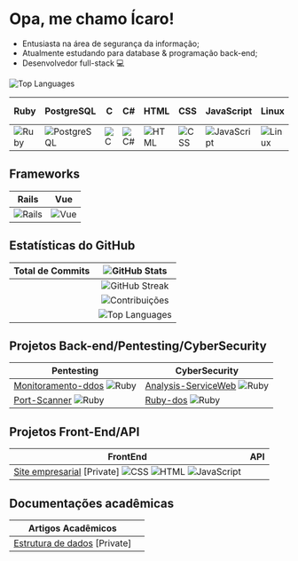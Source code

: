 # Opa, me chamo Ícaro!
- Entusiasta na área de segurança da informação;
- Atualmente estudando para database & programação back-end;
- Desenvolvedor full-stack 💻

![Top Languages](https://github-readme-stats.vercel.app/api/top-langs/?username=icrossu&layout=compact&theme=radical)

| Ruby | PostgreSQL | C | C# | HTML | CSS | JavaScript | Linux | Docker | Figma | VS Code |
|------|------------|---|----|------|-----|------------|-------|--------|-------|---------|
| ![Ruby](https://img.shields.io/badge/-Ruby-red?logo=ruby&logoColor=white) | ![PostgreSQL](https://img.shields.io/badge/-PostgreSQL-blue?logo=postgresql&logoColor=white) | ![C](https://img.shields.io/badge/-C-blue?logo=c&logoColor=white) | ![C#](https://img.shields.io/badge/-C%23-blue?logo=csharp&logoColor=white) | ![HTML](https://img.shields.io/badge/-HTML5-orange?logo=html5&logoColor=white) | ![CSS](https://img.shields.io/badge/-CSS3-blue?logo=css3&logoColor=white) | ![JavaScript](https://img.shields.io/badge/-JavaScript-yellow?logo=javascript&logoColor=white) | ![Linux](https://img.shields.io/badge/-Linux-black?logo=linux&logoColor=white) | ![Docker](https://img.shields.io/badge/-Docker-blue?logo=docker&logoColor=white) | ![Figma](https://img.shields.io/badge/-Figma-black?logo=figma&logoColor=white) | ![VS Code](https://img.shields.io/badge/-VS_Code-blue?logo=visual-studio-code&logoColor=white) |

## Frameworks
| Rails | Vue |
|-------|-----|
| ![Rails](https://img.shields.io/badge/-Rails-red?logo=ruby-on-rails&logoColor=white) | ![Vue](https://img.shields.io/badge/-Vue.js-green?logo=vue.js&logoColor=white) |

## Estatísticas do GitHub
| Total de Commits | ![GitHub Stats](https://github-readme-stats.vercel.app/api?username=icrossu&show_icons=true&theme=radical) |
|------------------|:-----------------------------------------------------------------------------------------------------------------:|
|                  | ![GitHub Streak](https://github-readme-streak-stats.herokuapp.com/?user=icrossu&theme=radical) |
|                  | ![Contribuições](https://github.com/icrossu/github-profile-summary-cards/blob/master/profile-summary-card-output/radical/3-commit-activity.svg) |
|                  | ![Top Languages](https://github-readme-stats.vercel.app/api/top-langs/?username=icrossu&layout=compact&theme=radical) |

## Projetos Back-end/Pentesting/CyberSecurity
| Pentesting | CyberSecurity  |
|------------|----------------|
| [Monitoramento-ddos](https://github.com/icrossu/Monitoramento-ddos.git) ![Ruby](https://img.shields.io/badge/-Ruby-red?logo=ruby&logoColor=white) | [Analysis-ServiceWeb](https://github.com/icrossu/Ruby-analysis-service.git) ![Ruby](https://img.shields.io/badge/-Ruby-red?logo=ruby&logoColor=white) |
| [Port-Scanner](https://github.com/icrossu/Ruby-Port_scanner.git) ![Ruby](https://img.shields.io/badge/-Ruby-red?logo=ruby&logoColor=white) | [Ruby-dos](https://github.com/icrossu/Ruby-dos) ![Ruby](https://img.shields.io/badge/-Ruby-red?logo=ruby&logoColor=white) |

## Projetos Front-End/API
| FrontEnd  |  API   |
|-----------|--------|
| [Site empresarial](https://github.com/icrossu/Work_MultiGeosite.git) [Private] ![CSS](https://img.shields.io/badge/-CSS3-blue?logo=css3&logoColor=white) ![HTML](https://img.shields.io/badge/-HTML5-orange?logo=html5&logoColor=white) ![JavaScript](https://img.shields.io/badge/-JavaScript-yellow?logo=javascript&logoColor=white) |   |

## Documentações acadêmicas
| Artigos Acadêmicos |   |
|---------------------|---|
| [Estrutura de dados](https://github.com/icrossu/Data_struct.git) [Private] |   |

